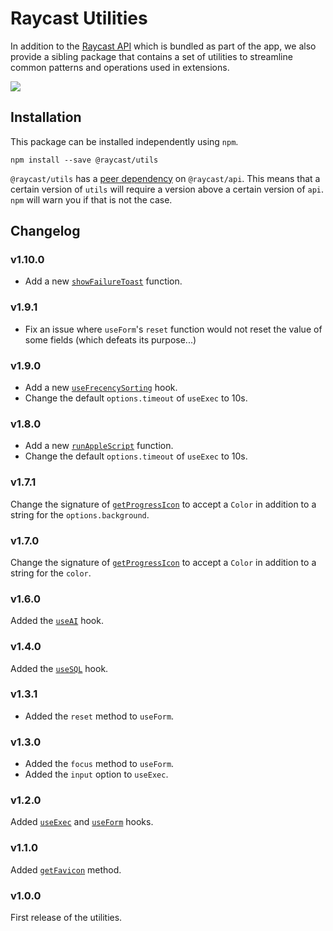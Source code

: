 # Raycast Utilities

In addition to the [Raycast API](../api-reference/cache.md) which is bundled as part of the app, we also provide a sibling package that contains a set of utilities to streamline common patterns and operations used in extensions.

![](../.gitbook/assets/utils-illustration.jpg)

## Installation

This package can be installed independently using `npm`.

```
npm install --save @raycast/utils
```

`@raycast/utils` has a [peer dependency](https://docs.npmjs.com/cli/v8/configuring-npm/package-json#peerdependencies) on `@raycast/api`. This means that a certain version of `utils` will require a version above a certain version of `api`. `npm` will warn you if that is not the case.

## Changelog

### v1.10.0

- Add a new [`showFailureToast`](./functions/showFailureToast.md) function.

### v1.9.1

- Fix an issue where `useForm`'s `reset` function would not reset the value of some fields (which defeats its purpose...)

### v1.9.0

- Add a new [`useFrecencySorting`](./react-hooks/useFrecencySorting.md) hook.
- Change the default `options.timeout` of `useExec` to 10s.

### v1.8.0

- Add a new [`runAppleScript`](./functions/runAppleScript.md) function.
- Change the default `options.timeout` of `useExec` to 10s.

### v1.7.1

Change the signature of [`getProgressIcon`](./icons/getProgressIcon.md) to accept a `Color` in addition to a string for the `options.background`.

### v1.7.0

Change the signature of [`getProgressIcon`](./icons/getProgressIcon.md) to accept a `Color` in addition to a string for the `color`.

### v1.6.0

Added the [`useAI`](./react-hooks/useAI.md) hook.

### v1.4.0

Added the [`useSQL`](./react-hooks/useSQL.md) hook.

### v1.3.1

- Added the `reset` method to `useForm`.

### v1.3.0

- Added the `focus` method to `useForm`.
- Added the `input` option to `useExec`.

### v1.2.0

Added [`useExec`](./react-hooks/useExec.md) and [`useForm`](./react-hooks/useForm.md) hooks.

### v1.1.0

Added [`getFavicon`](./icons/getFavicon.md) method.

### v1.0.0

First release of the utilities.
